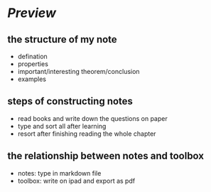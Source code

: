 # *Preview*

## the structure of my note

- defination
- properties
- important/interesting theorem/conclusion
- examples

## steps of constructing notes

- read books and write down the questions on paper
- type and sort all after learning
- resort after finishing reading the whole chapter 

## the relationship between notes and toolbox

- notes: type in markdown file
- toolbox: write on ipad and export as pdf